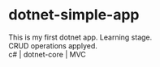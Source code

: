 # dotnet-simple-app  
This is my first dotnet app. Learning stage.  
CRUD operations applyed.  
c# | dotnet-core | MVC
